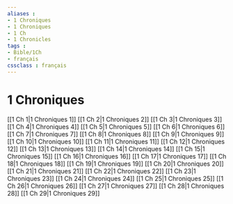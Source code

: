 ```yaml
---
aliases : 
- 1 Chroniques
- 1 Chroniques
- 1 Ch
- 1 Chronicles
tags : 
- Bible/1Ch
- français
cssclass : français
---
```


# 1 Chroniques

[[1 Ch 1|1 Chroniques 1]]
[[1 Ch 2|1 Chroniques 2]]
[[1 Ch 3|1 Chroniques 3]]
[[1 Ch 4|1 Chroniques 4]]
[[1 Ch 5|1 Chroniques 5]]
[[1 Ch 6|1 Chroniques 6]]
[[1 Ch 7|1 Chroniques 7]]
[[1 Ch 8|1 Chroniques 8]]
[[1 Ch 9|1 Chroniques 9]]
[[1 Ch 10|1 Chroniques 10]]
[[1 Ch 11|1 Chroniques 11]]
[[1 Ch 12|1 Chroniques 12]]
[[1 Ch 13|1 Chroniques 13]]
[[1 Ch 14|1 Chroniques 14]]
[[1 Ch 15|1 Chroniques 15]]
[[1 Ch 16|1 Chroniques 16]]
[[1 Ch 17|1 Chroniques 17]]
[[1 Ch 18|1 Chroniques 18]]
[[1 Ch 19|1 Chroniques 19]]
[[1 Ch 20|1 Chroniques 20]]
[[1 Ch 21|1 Chroniques 21]]
[[1 Ch 22|1 Chroniques 22]]
[[1 Ch 23|1 Chroniques 23]]
[[1 Ch 24|1 Chroniques 24]]
[[1 Ch 25|1 Chroniques 25]]
[[1 Ch 26|1 Chroniques 26]]
[[1 Ch 27|1 Chroniques 27]]
[[1 Ch 28|1 Chroniques 28]]
[[1 Ch 29|1 Chroniques 29]]
